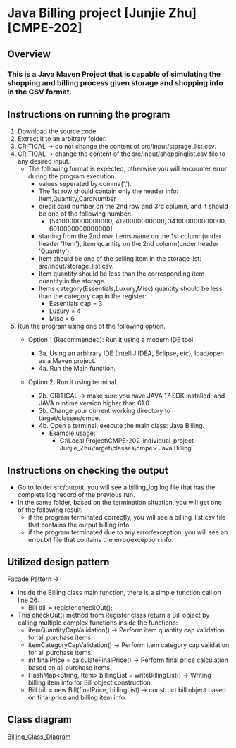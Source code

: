 ﻿# Java Billing project [Junjie Zhu] [CMPE-202]

## Overview
### This is a Java Maven Project that is capable of simulating the shopping and billing process given storage and shopping info in the CSV format.

## Instructions on running the program

1. Download the source code.
2. Extract it to an arbitrary folder.
3. CRITICAL -> do not change the content of src/input/storage_list.csv.
4. CRITICAL -> change the content of the src/input/shoppinglist.csv file to any desired input.
   * The following format is expected, otherwise you will encounter error during the program execution.
     * values seperated by comma(',').
     * The 1st row should contain only the header info: Item,Quantity,CardNumber
     * credit card number on the 2nd row and 3rd column, and it should be one of the following number:
       * [5410000000000000, 4120000000000, 341000000000000, 6010000000000000]
     * starting from the 2nd row, items name on the 1st column(under header 'Item'), item quantity on the 2nd column(under header 'Quantity').
     * Item should be one of the selling item in the storage list: src/input/storage_list.csv.
     * Item quantity should be less than the corresponding item quantity in the storage.
     * Items category(Essentials,Luxury,Misc) quantity should be less than the category cap in the register:
       * Essentials cap = 3
       * Luxury = 4
       * Misc = 6
5. Run the program using one of the following option.
   * Option 1 (Recommended): Run it using a modern IDE tool.
       * 3a. Using an arbitrary IDE (IntelliJ IDEA, Eclipse, etc), load/open as a Maven project.
       * 4a. Run the Main function.

   * Option 2: Run it using terminal.
       * 2b. CRITICAL -> make sure you have JAVA 17 SDK installed, and JAVA runtime version higher than 61.0.
       * 3b. Change your current working directory to target/classes/cmpe.
       * 4b. Open a terminal, execute the main class: Java Billing.
           * Example usage:
               * C:\Local Project\CMPE-202-individual-project-Junjie_Zhu\target\classes\cmpe> Java Billing

## Instructions on checking the output
* Go to folder src/output, you will see a billing_log.log file that has the complete log record of the previous run.
* In the same folder, based on the termination situation, you will get one of the following result:
  * if the program terminated correctly, you will see a billing_list.csv file that contains the output billing info.
  * if the program terminated due to any error/exception, you will see an error.txt file that contains the error/exception info.

## Utilized design pattern

Facade Pattern ->
* Inside the Billing class main function, there is a simple function call on line 26:
    * Bill bill = register.checkOut();
* This checkOut() method from Register class return a Bill object by calling multiple complex functions inside the functions:
    * itemQuantityCapValidation() -> Perform item quantity cap validation for all purchase items.
    * itemCategoryCapValidation() -> Perform item category cap validation for all purchase items.
    * int finalPrice = calculateFinalPrice() -> Perform final price calculation based on all purchase items.
    * HashMap<String, Item> billingList = writeBillingList() -> Writing billing item info for Bill object construction.
    * Bill bill = new Bill(finalPrice, billingList) -> construct bill object based on final price and billing item info.

## Class diagram
  [Billing_Class_Diagram](Billing_Class_Diagram.png)




